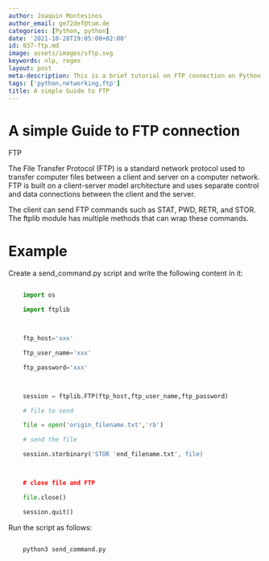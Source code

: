 ```yaml
---
author: Joaquin Montesinos
author_email: ge72def@tum.de
categories: [Python, python]
date: '2021-10-28T19:05:00+02:00'
id: 037-ftp.md
image: assets/images/sftp.svg
keywords: nlp, regex
layout: post
meta-description: This is a brief tutorial on FTP connection on Python
tags: ['python,networking,ftp']
title: A simple Guide to FTP
---
```




# A simple Guide to FTP connection 

 

FTP

The File Transfer Protocol (FTP) is a standard network protocol used to transfer computer files between a client and server on a computer network. FTP is built on a client-server model architecture and uses separate control and data connections between the client and the server.



The client can send FTP commands such as STAT, PWD, RETR, and STOR. The ftplib module has multiple methods that can wrap these commands.



# Example



Create a send_command.py script and write the following content in it:



```python

    import os

    import ftplib



    ftp_host='xxx'

    ftp_user_name='xxx'

    ftp_password='xxx'



    session = ftplib.FTP(ftp_host,ftp_user_name,ftp_password)

    # file to send

    file = open('origin_filename.txt','rb')

    # send the file

    session.storbinary('STOR 'end_filename.txt', file)



    # close file and FTP

    file.close()

    session.quit()

```



Run the script as follows:



```

    python3 send_command.py

```